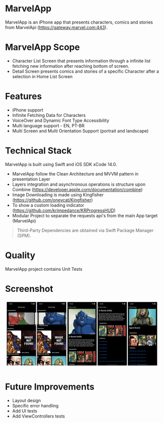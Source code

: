 # MarvelApp

MarvelApp is an iPhone app that presents characters, comics and stories from MarvelApi (https://gateway.marvel.com:443).

# MarvelApp Scope

  - Character List Screen that presents information through a infinite list fetching new information after reaching bottom of screen.
  - Detail Screen presents comics and stories of a specific Character after a selection in Home List Screen

# Features

  - iPhone support
  - Infinite Fetching Data for Characters
  - VoiceOver and Dynamic Font Type Accessibility
  - Multi language support - EN, PT-BR
  - Multi Screen and Multi Orientation Support (portrait and landscape)

# Technical Stack

MarvelApp is built using Swift and iOS SDK xCode 14.0.

  - MarvelApp follow the Clean Architecture and MVVM pattern in presentation Layer
  - Layers integration and asynchronous operations is structure upon Combine (https://developer.apple.com/documentation/combine)
  - Image Downloading is made using Kingfisher (https://github.com/onevcat/Kingfisher)
  - To show a custom loading indicator (https://github.com/krimpedance/KRProgressHUD)
  - Modular Project to separate the requests api's from the main App target (MarvelApi)

> Third-Party Dependencies are obtained via Swift Package Manager (SPM).

# Quality

MarvelApp project contains Unit Tests

# Screenshot

<img src="https://github.com/cavalcante13/marvelApp/blob/main/assets/marvel_screens.png" alt="drawing"/>

# Future Improvements

- Layout design
- Specific error handling
- Add UI tests
- Add ViewControllers tests
